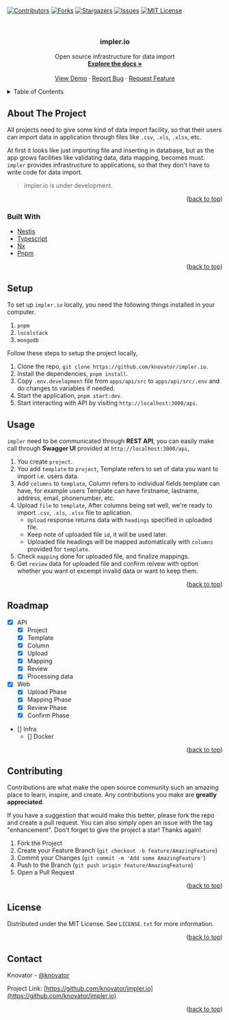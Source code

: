 <a name="readme-top"></a>

[![Contributors][contributors-shield]][contributors-url]
[![Forks][forks-shield]][forks-url]
[![Stargazers][stars-shield]][stars-url]
[![Issues][issues-shield]][issues-url]
[![MIT License][license-shield]][license-url]


<!-- PROJECT LOGO -->
<br />
<div align="center">

<h3 align="center">impler.io</h3>

  <p align="center">
    Open source infrastructure for data import
    <br />
    <a href="https://github.com/knovator/impler.io"><strong>Explore the docs »</strong></a>
    <br />
    <br />
    <a href="https://github.com/knovator/impler.io">View Demo</a>
    ·
    <a href="https://github.com/knovator/impler.io/issues">Report Bug</a>
    ·
    <a href="https://github.com/knovator/impler.io/issues">Request Feature</a>
  </p>
</div>



<!-- TABLE OF CONTENTS -->
<details>
  <summary>Table of Contents</summary>
  <ol>
    <li>
      <a href="#about-the-project">About The Project</a>
      <ul>
        <li><a href="#built-with">Built With</a></li>
      </ul>
    </li>
    <li><a href="#setup">Setup</a></li>
    <li><a href="#usage">Usage</a></li>
    <li><a href="#roadmap">Roadmap</a></li>
    <li><a href="#contributing">Contributing</a></li>
    <li><a href="#license">License</a></li>
    <li><a href="#contact">Contact</a></li>
  </ol>
</details>



<!-- ABOUT THE PROJECT -->
## About The Project

All projects need to give some kind of data import facility, so that their users can import data in application through files like `.csv`, `.xls`, `.xlsx`, etc.

At first it looks like just importing file and inserting in database, but as the app grows facilities like validating data, data mapping, becomes must. `impler` provides infrastructure to applications, so that they don't have to write code for data import.

> impler.io is under development.

<p align="right">(<a href="#readme-top">back to top</a>)</p>

### Built With

* [Nestjs](https://nestjs.com/)
* [Typescript](https://www.typescriptlang.org/)
* [Nx](https://nx.dev/)
* [Pnpm](https://pnpm.io/)

<p align="right">(<a href="#readme-top">back to top</a>)</p>

## Setup
To set up `impler.io` locally, you need the following things installed in your computer.
1. `pnpm`
2. `localstack`
3. `mongodb`

Follow these steps to setup the project locally,
1. Clone the repo, `git clone https://github.com/knovator/impler.io`.
2. Install the dependencies, `pnpm install`.
3. Copy `.env.development` file from `apps/api/src` to `apps/api/src/.env` and do changes to variables if needed.
4. Start the application, `pnpm start:dev`.
5. Start interacting with API by visiting `http://localhost:3000/api`.

<!-- USAGE EXAMPLES -->
## Usage

`impler` need to be communicated through **REST API**, you can easily make call through **Swagger UI** provided at `http://localhost:3000/api`, 
1. You create `project`.
2. You add `template` to `project`, Template refers to set of data you want to import i.e. users data.
3. Add `columns` to `template`, Column refers to individual fields template can have, for example users Template can have firstname, lastname, address, email, phonenumber, etc.
4. Upload `file` to `template`, After columns being set well, we're ready to import `.csv`, `.xls`, `.xlsx` file to aplication.
    * `Upload` response returns data with `headings` specified in uploaded file.
    * Keep note of uploaded file `id`, it will be used later.
    * Uploaded file headings will be mapped automatically with `columns` provided for `template`.
5. Check `mapping` done for uploaded file, and finalize mappings.
6. Get `review` data for uploaded file and confirm reivew with option whether you want ot excempt invalid data or want to keep them.

<p align="right">(<a href="#readme-top">back to top</a>)</p>

<!-- ROADMAP -->
## Roadmap

- [x] API
  - [x] Project
  - [x] Template
  - [x] Column
  - [x] Upload
  - [x] Mapping
  - [x] Review
  - [x] Processing data
- [x] Web
  - [x] Upload Phase
  - [x] Mapping Phase
  - [x] Review Phase
  - [x] Confirm Phase
- [] Infra
  - [] Docker

<p align="right">(<a href="#readme-top">back to top</a>)</p>


<!-- CONTRIBUTING -->
## Contributing

Contributions are what make the open source community such an amazing place to learn, inspire, and create. Any contributions you make are **greatly appreciated**.

If you have a suggestion that would make this better, please fork the repo and create a pull request. You can also simply open an issue with the tag "enhancement".
Don't forget to give the project a star! Thanks again!

1. Fork the Project
2. Create your Feature Branch (`git checkout -b feature/AmazingFeature`)
3. Commit your Changes (`git commit -m 'Add some AmazingFeature'`)
4. Push to the Branch (`git push origin feature/AmazingFeature`)
5. Open a Pull Request

<p align="right">(<a href="#readme-top">back to top</a>)</p>



<!-- LICENSE -->
## License

Distributed under the MIT License. See `LICENSE.txt` for more information.

<p align="right">(<a href="#readme-top">back to top</a>)</p>



<!-- CONTACT -->
## Contact

Knovator - [@knovator](https://twitter.com/knovator)

Project Link: [https://github.com/knovator/impler.io](https://github.com/knovator/impler.io)

<p align="right">(<a href="#readme-top">back to top</a>)</p>


<!-- MARKDOWN LINKS & IMAGES -->
<!-- https://www.markdownguide.org/basic-syntax/#reference-style-links -->
[contributors-shield]: https://img.shields.io/github/contributors/knovator/impler.io.svg?style=for-the-badge
[contributors-url]: https://github.com/knovator/impler.io/graphs/contributors
[forks-shield]: https://img.shields.io/github/forks/knovator/impler.io.svg?style=for-the-badge
[forks-url]: https://github.com/knovator/impler.io/network/members
[stars-shield]: https://img.shields.io/github/stars/knovator/impler.io.svg?style=for-the-badge
[stars-url]: https://github.com/knovator/impler.io/stargazers
[issues-shield]: https://img.shields.io/github/issues/knovator/impler.io.svg?style=for-the-badge
[issues-url]: https://github.com/knovator/impler.io/issues
[license-shield]: https://img.shields.io/github/license/knovator/impler.io.svg?style=for-the-badge
[license-url]: https://github.com/knovator/impler.io/blob/master/LICENSE.txt
